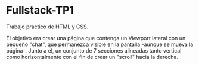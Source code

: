 # Fullstack-TP1

Trabajo practico de HTML y CSS.

El objetivo era crear una página que contenga un Viewport lateral con un pequeño "chat", que permanezca visible en la pantalla -aunque se mueva la página-.
Junto a el, un conjunto de 7 secciones alineadas tanto vertical como horizontalmente con el fin de crear un "scroll" hacia la derecha.